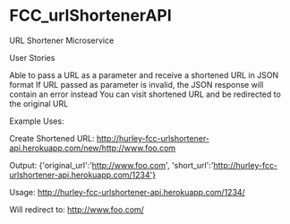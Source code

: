 # FCC_urlShortenerAPI

URL Shortener Microservice

User Stories

  Able to pass a URL as a parameter and receive a shortened URL in JSON format
  If URL passed as parameter is invalid, the JSON response will contain an error instead
  You can visit shortened URL and be redirected to the original URL

Example Uses:

Create Shortened URL:
http://hurley-fcc-urlshortener-api.herokuapp.com/new/http://www.foo.com

Output:
{'original_url':'http://www.foo.com', 'short_url':'http://hurley-fcc-urlshortener-api.herokuapp.com/1234'}

Usage:
http://hurley-fcc-urlshortener-api.herokuapp.com/1234/

Will redirect to:
http://www.foo.com/
